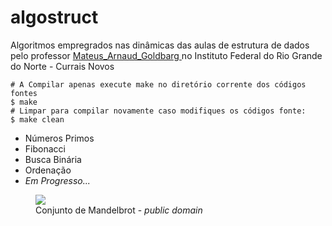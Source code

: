 # algostruct

<p>
Algoritmos empregrados nas dinâmicas das aulas de estrutura de dados
pelo professor <a href="https://github.com/mateusArnaudGoldbarg"> Mateus_Arnaud_Goldbarg </a>
no Instituto Federal do Rio Grande do Norte - Currais Novos
</p>

```
# A Compilar apenas execute make no diretório corrente dos códigos fontes
$ make
# Limpar para compilar novamente caso modifiques os códigos fonte:
$ make clean
```

<ul>
  <li> Números Primos </li>
  <li> Fibonacci </li>
  <li> Busca Binária </li>
  <li> Ordenação </li>
  <li> <i> Em Progresso... </i> </li>
</ul>

<figure>
  <img src="https://upload.wikimedia.org/wikipedia/commons/thumb/5/56/Mandelset_hires.png/1024px-Mandelset_hires.png" />
  <figcaption> Conjunto de Mandelbrot - <i>public domain</i> <figcaption>
</figure>
